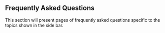 ## Frequently Asked Questions <!-- {docsify-ignore} -->

This section will present pages of frequently asked questions specific to the topics shown in the side bar.